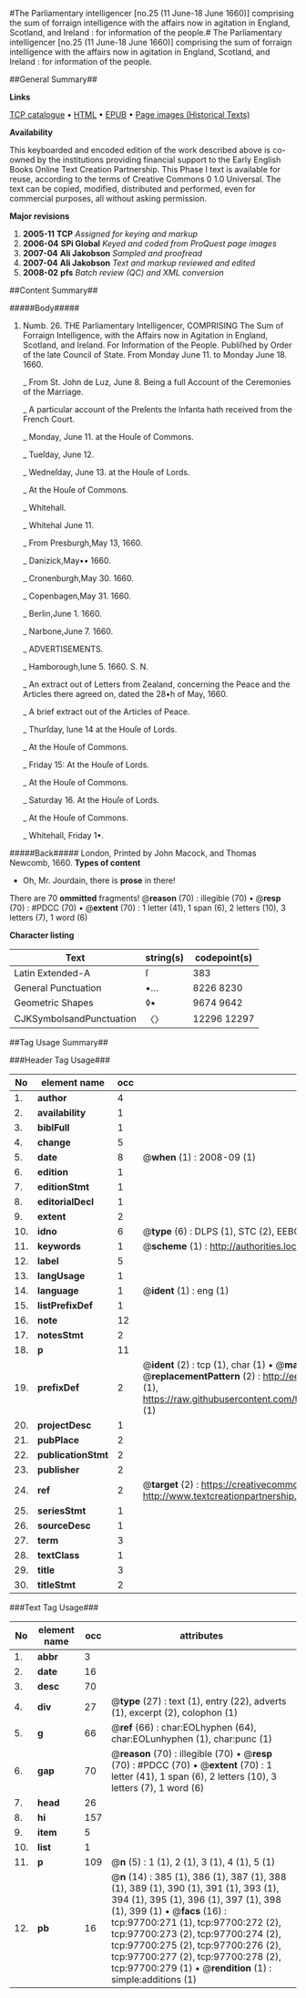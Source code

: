 #The Parliamentary intelligencer [no.25 (11 June-18 June 1660)] comprising the sum of forraign intelligence with the affairs now in agitation in England, Scotland, and Ireland : for information of the people.#
The Parliamentary intelligencer [no.25 (11 June-18 June 1660)] comprising the sum of forraign intelligence with the affairs now in agitation in England, Scotland, and Ireland : for information of the people.

##General Summary##

**Links**

[TCP catalogue](http://www.ota.ox.ac.uk/tcp/)  • 
[HTML](http://tei.it.ox.ac.uk/tcp/Texts-HTML/free/A71/A71333.html)  • 
[EPUB](http://tei.it.ox.ac.uk/tcp/Texts-EPUB/free/A71/A71333.epub) • 
[Page images (Historical Texts)](https://data.historicaltexts.jisc.ac.uk/view?pubId=eebo-53403934e&pageId=eebo-53403934e-97700-1)

**Availability**

This keyboarded and encoded edition of the
	       work described above is co-owned by the institutions
	       providing financial support to the Early English Books
	       Online Text Creation Partnership. This Phase I text is
	       available for reuse, according to the terms of Creative
	       Commons 0 1.0 Universal. The text can be copied,
	       modified, distributed and performed, even for
	       commercial purposes, all without asking permission.

**Major revisions**

1. __2005-11__ __TCP__ *Assigned for keying and markup*
1. __2006-04__ __SPi Global__ *Keyed and coded from ProQuest page images*
1. __2007-04__ __Ali Jakobson__ *Sampled and proofread*
1. __2007-04__ __Ali Jakobson__ *Text and markup reviewed and edited*
1. __2008-02__ __pfs__ *Batch review (QC) and XML conversion*

##Content Summary##

#####Body#####

1. Numb. 26. THE Parliamentary Intelligencer, COMPRISING The Sum of Forraign Intelligence, with the Affairs now in Agitation in England, Scotland, and Ireland. For Information of the People. Publiſhed by Order of the late Council of State. From Monday June 11. to Monday June 18. 1660.

    _ From St. John de Luz, June 8. Being a full Account of the Ceremonies of the Marriage.

    _ A particular account of the Preſents the Infanta hath received from the French Court.

    _ Monday, June 11. at the Houſe of Commons.

    _ Tueſday, June 12.

    _ Wedneſday, June 13. at the Houſe of Lords.

    _ At the Houſe of Commons.

    _ Whitehall.

    _ Whitehal June 11.

    _ From Presburgh,May 13, 1660.

    _ Danizick,May•• 1660.

    _ Cronenburgh,May 30. 1660.

    _ Copenbagen,May 31. 1660.

    _ Berlin,June 1. 1660.

    _ Narbone,June 7. 1660.

    _ ADVERTISEMENTS.

    _ Hamborough,Iune 5. 1660. S. N.

    _ An extract out of Letters from Zealand, concerning the Peace and the Articles there agreed on, dated the
28•h of May, 1660.

    _ A brief extract out of the Articles of Peace.

    _ Thurſday, Iune 14 at the Houſe of Lords.

    _ At the Houſe of Commons.

    _ Friday 15: At the Houſe of Lords.

    _ At the Houſe of Commons.

    _ Saturday 16. At the Houſe of Lords.

    _ At the Houſe of Commons.

    _ Whitehall, Friday 1•.

#####Back#####
London, Printed by John Macock, and Thomas Newcomb, 1660.
**Types of content**

  * Oh, Mr. Jourdain, there is **prose** in there!

There are 70 **ommitted** fragments! 
 @__reason__ (70) : illegible (70)  •  @__resp__ (70) : #PDCC (70)  •  @__extent__ (70) : 1 letter (41), 1 span (6), 2 letters (10), 3 letters (7), 1 word (6)

**Character listing**


|Text|string(s)|codepoint(s)|
|---|---|---|
|Latin Extended-A|ſ|383|
|General Punctuation|•…|8226 8230|
|Geometric Shapes|◊▪|9674 9642|
|CJKSymbolsandPunctuation|〈〉|12296 12297|

##Tag Usage Summary##

###Header Tag Usage###

|No|element name|occ|attributes|
|---|---|---|---|
|1.|__author__|4||
|2.|__availability__|1||
|3.|__biblFull__|1||
|4.|__change__|5||
|5.|__date__|8| @__when__ (1) : 2008-09 (1)|
|6.|__edition__|1||
|7.|__editionStmt__|1||
|8.|__editorialDecl__|1||
|9.|__extent__|2||
|10.|__idno__|6| @__type__ (6) : DLPS (1), STC (2), EEBO-CITATION (1), OCLC (1), VID (1)|
|11.|__keywords__|1| @__scheme__ (1) : http://authorities.loc.gov/ (1)|
|12.|__label__|5||
|13.|__langUsage__|1||
|14.|__language__|1| @__ident__ (1) : eng (1)|
|15.|__listPrefixDef__|1||
|16.|__note__|12||
|17.|__notesStmt__|2||
|18.|__p__|11||
|19.|__prefixDef__|2| @__ident__ (2) : tcp (1), char (1)  •  @__matchPattern__ (2) : ([0-9\-]+):([0-9IVX]+) (1), (.+) (1)  •  @__replacementPattern__ (2) : http://eebo.chadwyck.com/downloadtiff?vid=$1&page=$2 (1), https://raw.githubusercontent.com/textcreationpartnership/Texts/master/tcpchars.xml#$1 (1)|
|20.|__projectDesc__|1||
|21.|__pubPlace__|2||
|22.|__publicationStmt__|2||
|23.|__publisher__|2||
|24.|__ref__|2| @__target__ (2) : https://creativecommons.org/publicdomain/zero/1.0/ (1), http://www.textcreationpartnership.org/docs/. (1)|
|25.|__seriesStmt__|1||
|26.|__sourceDesc__|1||
|27.|__term__|3||
|28.|__textClass__|1||
|29.|__title__|3||
|30.|__titleStmt__|2||


###Text Tag Usage###

|No|element name|occ|attributes|
|---|---|---|---|
|1.|__abbr__|3||
|2.|__date__|16||
|3.|__desc__|70||
|4.|__div__|27| @__type__ (27) : text (1), entry (22), adverts (1), excerpt (2), colophon (1)|
|5.|__g__|66| @__ref__ (66) : char:EOLhyphen (64), char:EOLunhyphen (1), char:punc (1)|
|6.|__gap__|70| @__reason__ (70) : illegible (70)  •  @__resp__ (70) : #PDCC (70)  •  @__extent__ (70) : 1 letter (41), 1 span (6), 2 letters (10), 3 letters (7), 1 word (6)|
|7.|__head__|26||
|8.|__hi__|157||
|9.|__item__|5||
|10.|__list__|1||
|11.|__p__|109| @__n__ (5) : 1 (1), 2 (1), 3 (1), 4 (1), 5 (1)|
|12.|__pb__|16| @__n__ (14) : 385 (1), 386 (1), 387 (1), 388 (1), 389 (1), 390 (1), 391 (1), 393 (1), 394 (1), 395 (1), 396 (1), 397 (1), 398 (1), 399 (1)  •  @__facs__ (16) : tcp:97700:271 (1), tcp:97700:272 (2), tcp:97700:273 (2), tcp:97700:274 (2), tcp:97700:275 (2), tcp:97700:276 (2), tcp:97700:277 (2), tcp:97700:278 (2), tcp:97700:279 (1)  •  @__rendition__ (1) : simple:additions (1)|
